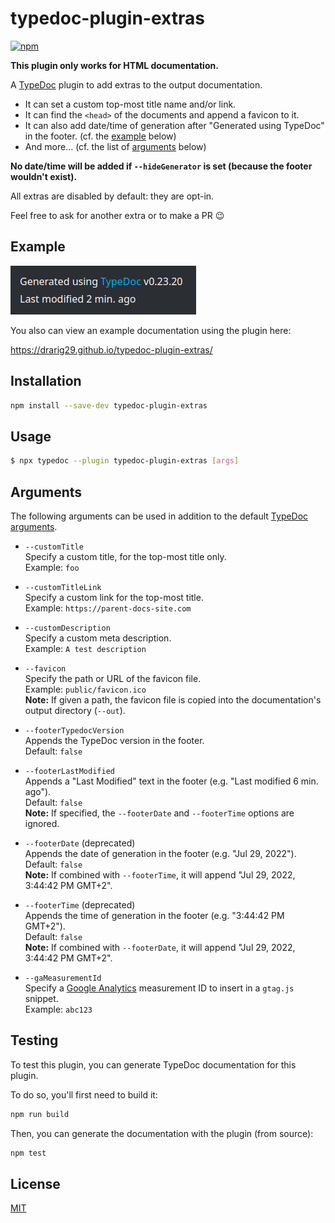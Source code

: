 # typedoc-plugin-extras

[![npm](https://img.shields.io/npm/v/typedoc-plugin-extras.svg)](https://www.npmjs.com/package/typedoc-plugin-extras)

**This plugin only works for HTML documentation.**

A [TypeDoc](https://github.com/TypeStrong/typedoc) plugin to add extras to the output documentation.

- It can set a custom top-most title name and/or link.
- It can find the `<head>` of the documents and append a favicon to it.
- It can also add date/time of generation after "Generated using TypeDoc" in the footer. (cf. the [example](#example) below)
- And more... (cf. the list of [arguments](#arguments) below)

**No date/time will be added if `--hideGenerator` is set (because the footer wouldn't exist).**

All extras are disabled by default: they are opt-in.

Feel free to ask for another extra or to make a PR 😉

## Example

![example](./public/example.png)

You also can view an example documentation using the plugin here:

https://drarig29.github.io/typedoc-plugin-extras/

## Installation

```bash
npm install --save-dev typedoc-plugin-extras
```

## Usage

```bash
$ npx typedoc --plugin typedoc-plugin-extras [args]
```

## Arguments

The following arguments can be used in addition to the default [TypeDoc arguments](https://github.com/TypeStrong/typedoc#arguments).

- `--customTitle`<br>
  Specify a custom title, for the top-most title only.<br>
  Example: `foo`

- `--customTitleLink`<br>
  Specify a custom link for the top-most title.<br>
  Example: `https://parent-docs-site.com`

- `--customDescription`<br>
  Specify a custom meta description.<br>
  Example: `A test description`

- `--favicon`<br>
  Specify the path or URL of the favicon file.<br>
  Example: `public/favicon.ico`<br>
  **Note:** If given a path, the favicon file is copied into the documentation's output directory (`--out`).

- `--footerTypedocVersion`<br>
  Appends the TypeDoc version in the footer.<br>
  Default: `false`

- `--footerLastModified`<br>
  Appends a "Last Modified" text in the footer (e.g. "Last modified 6 min. ago").<br>
  Default: `false`<br>
  **Note:** If specified, the `--footerDate` and `--footerTime` options are ignored.

- `--footerDate` (deprecated)<br>
  Appends the date of generation in the footer (e.g. "Jul 29, 2022").<br>
  Default: `false`<br>
  **Note:** If combined with `--footerTime`, it will append "Jul 29, 2022, 3:44:42 PM GMT+2".

- `--footerTime` (deprecated)<br>
  Appends the time of generation in the footer (e.g. "3:44:42 PM GMT+2").<br>
  Default: `false`<br>
  **Note:** If combined with `--footerDate`, it will append "Jul 29, 2022, 3:44:42 PM GMT+2".

- `--gaMeasurementId`<br>
  Specify a [Google Analytics](https://support.google.com/analytics/answer/1008080?hl=en&ref_topic=1008079#zippy=%2Cin-this-article%2Cstatic-website) measurement ID to insert in a `gtag.js` snippet.<br>
  Example: `abc123`<br>

## Testing

To test this plugin, you can generate TypeDoc documentation for this plugin.

To do so, you'll first need to build it:

```bash
npm run build
```

Then, you can generate the documentation with the plugin (from source):

```bash
npm test
```

## License

[MIT](./LICENSE)
